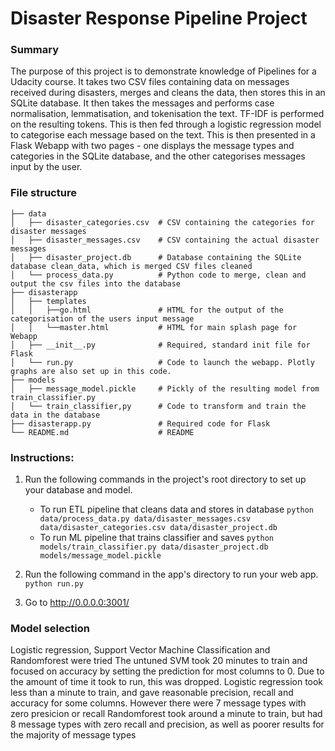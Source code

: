 # Disaster Response Pipeline Project
### Summary
The purpose of this project is to demonstrate knowledge of Pipelines for a Udacity course.
It takes two CSV files containing data on messages received during disasters, merges and cleans the data, then stores this in an SQLite database.
It then takes the messages and performs case normalisation, lemmatisation, and tokenisation the text. TF-IDF is performed on the resulting tokens.
This is then fed through a logistic regression model to categorise each message based on the text.
This is then presented in a Flask Webapp with two pages - one displays the message types and categories in the SQLite database, and the other categorises messages input by the user.

### File structure

    ├── data                    
    │   ├── disaster_categories.csv  # CSV containing the categories for disaster messages
    │   ├── disaster_messages.csv    # CSV containing the actual disaster messages
    │   ├── disaster_project.db      # Database containing the SQLite database clean_data, which is merged CSV files cleaned
    │   └── process_data.py          # Python code to merge, clean and output the csv files into the database
    ├── disasterapp
    │   ├── templates    
    │   │   ├──go.html               # HTML for the output of the categorisation of the users input message
    │   │   └──master.html           # HTML for main splash page for Webapp
    │   ├── __init__.py              # Required, standard init file for Flask
    │   └── run.py                   # Code to launch the webapp. Plotly graphs are also set up in this code.
    ├── models
    │   ├── message_model.pickle     # Pickly of the resulting model from train_classifier.py
    │   └── train_classifier,py      # Code to transform and train the data in the database
    ├── disasterapp.py               # Required code for Flask
    └── README.md                    # README


### Instructions:
1. Run the following commands in the project's root directory to set up your database and model.

    - To run ETL pipeline that cleans data and stores in database
        `python data/process_data.py data/disaster_messages.csv data/disaster_categories.csv data/disaster_project.db`
    - To run ML pipeline that trains classifier and saves
        `python models/train_classifier.py data/disaster_project.db models/message_model.pickle`

2. Run the following command in the app's directory to run your web app.
    `python run.py`

3. Go to http://0.0.0.0:3001/

### Model selection
Logistic regression, Support Vector Machine Classification and Randomforest were tried
The untuned SVM took 20 minutes to train and focused on accuracy by setting the prediction for most columns to 0.
Due to the amount of time it took to run, this was dropped.
Logistic regression took less than a minute to train, and gave reasonable precision, recall and accuracy for some columns.
However there were 7 message types with zero presicion or recall
Randomforest took around a minute to train, but had 8 message types with zero recall and precision, as well as poorer results for the majority of message types
